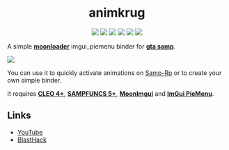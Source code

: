 <h1 align="center">animkrug</h1>

<p align="center">

<img src="https://img.shields.io/badge/made%20for-GTA%20SA--MP-blue" >

<img src="https://img.shields.io/badge/Server-Samp--Rp-red">

<img src="https://img.shields.io/github/languages/top/qrlk/animkrug">

<img src="https://img.shields.io/badge/dynamic/json?color=blueviolet&label=users%20%28active%29&query=result&url=http%3A%2F%2Fqrlk.me%2Fdev%2Fmoonloader%2Fusers_active.php%3Fscript%3Danimkrug">

<img src="https://img.shields.io/badge/dynamic/json?color=blueviolet&label=users%20%28all%20time%29&query=result&url=http%3A%2F%2Fqrlk.me%2Fdev%2Fmoonloader%2Fusers_all.php%3Fscript%3Danimkrug">

<img src="https://img.shields.io/date/1569628800?label=released" >

</p>

A simple **[moonloader](https://gtaforums.com/topic/890987-moonloader/)** imgui_piemenu binder for **[gta samp](https://sa-mp.com/)**.

![](https://i.imgur.com/uAr41Y6.png)

You can use it to quickly activate animations on [Samp-Rp](http://samp-rp.ru/) or to create your own simple binder.

It requires **[CLEO 4+](http://cleo.li/?lang=ru)**, **[SAMPFUNCS 5+](https://blast.hk/threads/17/page-59#post-279414)**, **[MoonImgui](https://blast.hk/threads/19292/)** and **[ImGui PieMenu](https://www.blast.hk/threads/19648/)**.

## Links
* [YouTube](https://www.youtube.com/watch?v=B236ZHXRh1g)
* [BlastHack](https://www.blast.hk/threads/42164/)
